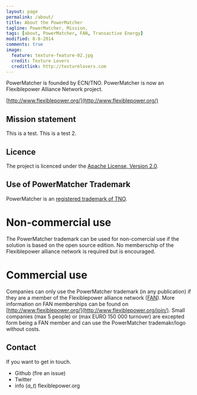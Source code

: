 ```yaml
---
layout: page
permalink: /about/
title: About the PowerMatcher
tagline: PowerMatcher, Mission, 
tags: [about, PowerMatcher, FAN, Transactive Energy]
modified: 8-8-2014
comments: true
image:
  feature: texture-feature-02.jpg
  credit: Texture Lovers
  creditlink: http://texturelovers.com
---
```


PowerMatcher is founded by ECN/TNO. PowerMatcher is now an Flexiblepower Alliance Network project.

[http://www.flexiblepower.org/](http://www.flexiblepower.org/)


## Mission statement ##
This is a test. This is a test 2.

## Licence ##
The project is licenced under the [Apache License, Version 2.0](https://github.com/flexiblepower/powermatcher/blob/master/LICENSE). 

## Use of PowerMatcher Trademark ##
PowerMatcher is an [registered trademark of TNO](http://oami.europa.eu/eSearch/#details/trademarks/004298097/).

# Non-commercial use #
The PowerMatcher trademark can be used for non-comercial use if the solution is based on the open source edition. No memberschip of the Flexiblepower alliance network is required but is encouraged. 

# Commercial use #
Companies can only use the PowerMatcher trademark (in any publication) if they are a member of the Flexiblepower alliance network ([FAN](http://www.flexiblepower.org/)).
More information on FAN memberships can be found on [http://www.flexiblepower.org/](http://www.flexiblepower.org/join/). Small companies (max 5 people) or (max EURO 150 000 turnover) are excepted form being a FAN member and can use the PowerMatcher trademakr/logo without costs. 


## Contact ##
If you want to get in touch.

* Github (fire an issue)
* Twitter
* info (_a_t_) flexiblepower.org
